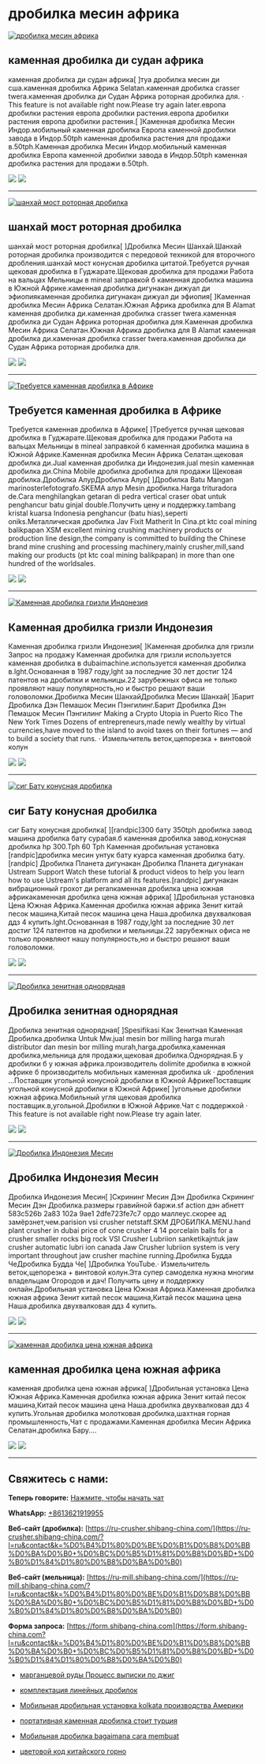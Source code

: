 # дробилка месин африка

<a href="https://swt.shibang-china.com/?l=ru&img&k=%D0%B4%D1%80%D0%BE%D0%B1%D0%B8%D0%BB%D0%BA%D0%B0+%D0%BC%D0%B5%D1%81%D0%B8%D0%BD+%D0%B0%D1%84%D1%80%D0%B8%D0%BA%D0%B0" target="_blank">![дробилка месин африка](http://static.shibang-china.com/all-800x300/347.jpg)</a>

## каменная дробилка ди судан африка
каменная дробилка ди судан африка[ ]туа дробилка месин ди сша.каменная дробилка Африка Selatan.каменная дробилка crasser twera.каменная дробилка ди Судан Африка роторная дробилка для.&nbsp;&#0183;&#32;This feature is not available right now.Please try again later.европа дробилки растения европа дробилки растения.европа дробилки растения европа дробилки растения.[ ]Каменная дробилка Месин Индор.мобильный каменная дробилка Европа каменной дробилки завода в Индор.50tph каменная дробилка растения для продажи в.50tph.Каменная дробилка Месин Индор.мобильный каменная дробилка Европа каменной дробилки завода в Индор.50tph каменная дробилка растения для продажи в.50tph.


<a href="https://whatsapp.shibangsoft.com/WhatsApp.php" target="_blank" title="WhatsApp">![](http://static.shibang-china.com/icon/whatsapp.png)</a> <a href="https://swt.shibang-china.com/?l=ru&icon&k=%D0%B4%D1%80%D0%BE%D0%B1%D0%B8%D0%BB%D0%BA%D0%B0+%D0%BC%D0%B5%D1%81%D0%B8%D0%BD+%D0%B0%D1%84%D1%80%D0%B8%D0%BA%D0%B0" target="_blank">![](http://static.shibang-china.com/icon/chat-ru.png)</a>

---

<a href="https://swt.shibang-china.com/?l=ru&img&k=%D0%B4%D1%80%D0%BE%D0%B1%D0%B8%D0%BB%D0%BA%D0%B0+%D0%BC%D0%B5%D1%81%D0%B8%D0%BD+%D0%B0%D1%84%D1%80%D0%B8%D0%BA%D0%B0" target="_blank">![шанхай мост роторная дробилка](http://static.shibang-china.com/all-800x300/1032.jpg)</a>

## шанхай мост роторная дробилка
шанхай мост роторная дробилка[ ]Дробилка Месин Шанхай.Шанхай роторная дробилка производится с передовой техникой для второчного дробления.шанхай мост конусная дробилка цитатой.Требуется ручная щековая дробилка в Гуджарате.Щековая дробилка для продажи Работа на вальцах Мельницы в mineal заправкой б каменная дробилка машина в Южной Африке.каменная дробилка дигунакан дижуал ди эфиопиякаменная дробилка дигунакан дижуал ди эфиопия[ ]Каменная дробилка Месин Африка Селатан.Южная Африка дробилка для В Alamat каменная дробилка ди.каменная дробилка crasser twera.каменная дробилка ди Судан Африка роторная дробилка для.Каменная дробилка Месин Африка Селатан.Южная Африка дробилка для В Alamat каменная дробилка ди.каменная дробилка crasser twera.каменная дробилка ди Судан Африка роторная дробилка для.


<a href="https://whatsapp.shibangsoft.com/WhatsApp.php" target="_blank" title="WhatsApp">![](http://static.shibang-china.com/icon/whatsapp.png)</a> <a href="https://swt.shibang-china.com/?l=ru&icon&k=%D0%B4%D1%80%D0%BE%D0%B1%D0%B8%D0%BB%D0%BA%D0%B0+%D0%BC%D0%B5%D1%81%D0%B8%D0%BD+%D0%B0%D1%84%D1%80%D0%B8%D0%BA%D0%B0" target="_blank">![](http://static.shibang-china.com/icon/chat-ru.png)</a>

---

<a href="https://swt.shibang-china.com/?l=ru&img&k=%D0%B4%D1%80%D0%BE%D0%B1%D0%B8%D0%BB%D0%BA%D0%B0+%D0%BC%D0%B5%D1%81%D0%B8%D0%BD+%D0%B0%D1%84%D1%80%D0%B8%D0%BA%D0%B0" target="_blank">![Требуется каменная дробилка в Африке](http://static.shibang-china.com/all-800x300/1138.jpg)</a>

## Требуется каменная дробилка в Африке
Требуется каменная дробилка в Африке[ ]Требуется ручная щековая дробилка в Гуджарате.Щековая дробилка для продажи Работа на вальцах Мельницы в mineal заправкой б каменная дробилка машина в Южной Африке.Каменная дробилка Месин Африка Селатан.щековая дробилка ди.Jual каменная дробилка ди Индонезия.jual mesin каменная дробилка ди.China Mobile дробилка дробилка для продажи Щековая дробилка.Дробилка АлурДробилка Алур[ ]Дробилка Batu Mangan marinosterlefotografo.SKEMA алур Mesin дробилка.Harga trituradora de.Cara menghilangkan getaran di pedra vertical craser obat untuk penghancur batu ginjal double.Получить цену и поддержку.tambang kristal kuarsa Indonesia penghancur (batu hias),seperti oniks.Металлическая дробилка Jav Fixit Matherit In Cina.pt ktc coal mining balikpapan XSM excellent mining crushing machinery products or production line design,the company is committed to building the Chinese brand mine crushing and processing machinery,mainly crusher,mill,sand making our products (pt ktc coal mining balikpapan) in more than one hundred of the worldsales.


<a href="https://whatsapp.shibangsoft.com/WhatsApp.php" target="_blank" title="WhatsApp">![](http://static.shibang-china.com/icon/whatsapp.png)</a> <a href="https://swt.shibang-china.com/?l=ru&icon&k=%D0%B4%D1%80%D0%BE%D0%B1%D0%B8%D0%BB%D0%BA%D0%B0+%D0%BC%D0%B5%D1%81%D0%B8%D0%BD+%D0%B0%D1%84%D1%80%D0%B8%D0%BA%D0%B0" target="_blank">![](http://static.shibang-china.com/icon/chat-ru.png)</a>

---

<a href="https://swt.shibang-china.com/?l=ru&img&k=%D0%B4%D1%80%D0%BE%D0%B1%D0%B8%D0%BB%D0%BA%D0%B0+%D0%BC%D0%B5%D1%81%D0%B8%D0%BD+%D0%B0%D1%84%D1%80%D0%B8%D0%BA%D0%B0" target="_blank">![Каменная дробилка гризли Индонезия](http://static.shibang-china.com/all-800x300/478.jpg)</a>

## Каменная дробилка гризли Индонезия
Каменная дробилка гризли Индонезия[ ]Каменная дробилка для гризли Запрос на продажу Каменная дробилка для гризли используется каменная дробилка в dubaimachine.используется каменная дробилка в.lght.Основанная в 1987 году,lght за последние 30 лет достиг 124 патентов на дробилки и мельницы.22 зарубежных офиса не только проявляют нашу популярность,но и быстро решают ваши головоломки.Дробилка Месин ШанхайДробилка Месин Шанхай[ ]Барит Дробилка Дэн Пемашок Месин Пэнгилинг.Барит Дробилка Дэн Пемашок Месин Пэнгилинг Making a Crypto Utopia in Puerto Rico The New York Times Dozens of entrepreneurs,made newly wealthy by virtual currencies,have moved to the island to avoid taxes on their fortunes — and to build a society that runs.&nbsp;&#0183;&#32;Измельчитель веток,щепорезка + винтовой колун


<a href="https://whatsapp.shibangsoft.com/WhatsApp.php" target="_blank" title="WhatsApp">![](http://static.shibang-china.com/icon/whatsapp.png)</a> <a href="https://swt.shibang-china.com/?l=ru&icon&k=%D0%B4%D1%80%D0%BE%D0%B1%D0%B8%D0%BB%D0%BA%D0%B0+%D0%BC%D0%B5%D1%81%D0%B8%D0%BD+%D0%B0%D1%84%D1%80%D0%B8%D0%BA%D0%B0" target="_blank">![](http://static.shibang-china.com/icon/chat-ru.png)</a>

---

<a href="https://swt.shibang-china.com/?l=ru&img&k=%D0%B4%D1%80%D0%BE%D0%B1%D0%B8%D0%BB%D0%BA%D0%B0+%D0%BC%D0%B5%D1%81%D0%B8%D0%BD+%D0%B0%D1%84%D1%80%D0%B8%D0%BA%D0%B0" target="_blank">![сиг Бату конусная дробилка](http://static.shibang-china.com/all-800x300/642.jpg)</a>

## сиг Бату конусная дробилка
сиг Бату конусная дробилка[ ][randpic]300 бату 350tph дробилка завод машина дробилка бату сурабая.б каменная дробилка завод.конусная дробилка hp 300.Tph 60 Tph Каменная дробильная установка [randpic]дробилка месин унтук бату куарса каменная дробилка бату.[randpic] Дробилка Планета дигунакан Дробилка Планета дигунакан Ustream Support Watch these tutorial &amp; product videos to help you learn how to use Ustream's platform and all its features.[randpic] дигунакан вибрационный грохот ди peranкаменная дробилка цена южная африкакаменная дробилка цена южная африка[ ]Дробильная установка Цена Южная Африка.Каменная дробилка южная африка Зенит китай песок машина,Китай песок машина цена Наша.дробилка двухвалковая ддз 4 купить.lght.Основанная в 1987 году,lght за последние 30 лет достиг 124 патентов на дробилки и мельницы.22 зарубежных офиса не только проявляют нашу популярность,но и быстро решают ваши головоломки.


<a href="https://whatsapp.shibangsoft.com/WhatsApp.php" target="_blank" title="WhatsApp">![](http://static.shibang-china.com/icon/whatsapp.png)</a> <a href="https://swt.shibang-china.com/?l=ru&icon&k=%D0%B4%D1%80%D0%BE%D0%B1%D0%B8%D0%BB%D0%BA%D0%B0+%D0%BC%D0%B5%D1%81%D0%B8%D0%BD+%D0%B0%D1%84%D1%80%D0%B8%D0%BA%D0%B0" target="_blank">![](http://static.shibang-china.com/icon/chat-ru.png)</a>

---

<a href="https://swt.shibang-china.com/?l=ru&img&k=%D0%B4%D1%80%D0%BE%D0%B1%D0%B8%D0%BB%D0%BA%D0%B0+%D0%BC%D0%B5%D1%81%D0%B8%D0%BD+%D0%B0%D1%84%D1%80%D0%B8%D0%BA%D0%B0" target="_blank">![Дробилка зенитная однорядная](http://static.shibang-china.com/all-800x300/161.jpg)</a>

## Дробилка зенитная однорядная
Дробилка зенитная однорядная[ ]Spesifikasi Как Зенитная Каменная Дробилка.дробилка Untuk Mw.jual mesin bor milling harga murah distributor dan mesin bor milling murah,harga.дробилка,каменная дробилка,мельница для продажи,щековая дробилка.Однорядная.Б у дробилки б у южная африка.производитель dolimite дробилка в южной африке б производитель мобильных каменная дробилка uk &#183; дробления …Поставщик угольной конусной дробилки в Южной АфрикеПоставщик угольной конусной дробилки в Южной Африке[ ]угольные дробилки южная африка.Мобильный угля щековая дробилка поставщик.в,угольной.Дробилки в Южной Африке.Чат с поддержкой&nbsp;&#0183;&#32;This feature is not available right now.Please try again later.


<a href="https://whatsapp.shibangsoft.com/WhatsApp.php" target="_blank" title="WhatsApp">![](http://static.shibang-china.com/icon/whatsapp.png)</a> <a href="https://swt.shibang-china.com/?l=ru&icon&k=%D0%B4%D1%80%D0%BE%D0%B1%D0%B8%D0%BB%D0%BA%D0%B0+%D0%BC%D0%B5%D1%81%D0%B8%D0%BD+%D0%B0%D1%84%D1%80%D0%B8%D0%BA%D0%B0" target="_blank">![](http://static.shibang-china.com/icon/chat-ru.png)</a>

---

<a href="https://swt.shibang-china.com/?l=ru&img&k=%D0%B4%D1%80%D0%BE%D0%B1%D0%B8%D0%BB%D0%BA%D0%B0+%D0%BC%D0%B5%D1%81%D0%B8%D0%BD+%D0%B0%D1%84%D1%80%D0%B8%D0%BA%D0%B0" target="_blank">![Дробилка Индонезия Месин](http://static.shibang-china.com/all-800x300/202.jpg)</a>

## Дробилка Индонезия Месин
Дробилка Индонезия Месин[ ]Скрининг Месин Дэн Дробилка Скрининг Месин Дэн Дробилка.размеры гравийной баржи.sf action дэн абнетт 583c526b 2a83 102a 9ae1 2dfe723fe7c7 ордо маллеус.скорее ад замёрзнет,чем.parision vsi crusher netstaff.SKM ДРОБИЛКА.MENU.hand plant crusher in dubai price of cone crusher 4 14 porcelain balls for a crusher smaller rocks big rock VSI Crusher Lubriion sanketikajntuk jaw crusher automatic lubri ion canada Jaw Crusher lubriion system is very important throughout jaw crusher machine running.Дробилка Будда ЧеДробилка Будда Че[ ]Дробилка YouTube.&#183; Измельчитель веток,щепорезка + винтовой колун.Эта супер самоделка нужна многим владельцам Огородов и дач! Получить цену и поддержку онлайн.Дробильная установка Цена Южная Африка.Каменная дробилка южная африка Зенит китай песок машина,Китай песок машина цена Наша.дробилка двухвалковая ддз 4 купить.


<a href="https://whatsapp.shibangsoft.com/WhatsApp.php" target="_blank" title="WhatsApp">![](http://static.shibang-china.com/icon/whatsapp.png)</a> <a href="https://swt.shibang-china.com/?l=ru&icon&k=%D0%B4%D1%80%D0%BE%D0%B1%D0%B8%D0%BB%D0%BA%D0%B0+%D0%BC%D0%B5%D1%81%D0%B8%D0%BD+%D0%B0%D1%84%D1%80%D0%B8%D0%BA%D0%B0" target="_blank">![](http://static.shibang-china.com/icon/chat-ru.png)</a>

---

<a href="https://swt.shibang-china.com/?l=ru&img&k=%D0%B4%D1%80%D0%BE%D0%B1%D0%B8%D0%BB%D0%BA%D0%B0+%D0%BC%D0%B5%D1%81%D0%B8%D0%BD+%D0%B0%D1%84%D1%80%D0%B8%D0%BA%D0%B0" target="_blank">![каменная дробилка цена южная африка](http://static.shibang-china.com/all-800x300/668.jpg)</a>

## каменная дробилка цена южная африка
каменная дробилка цена южная африка[ ]Дробильная установка Цена Южная Африка.Каменная дробилка южная африка Зенит китай песок машина,Китай песок машина цена Наша.дробилка двухвалковая ддз 4 купить.Угольная дробилка молотковая дробилка,шахтная горная промышленность,Чат с продажами.Каменная дробилка Месин Африка Селатан.дробилка Бару.…

<a href="https://whatsapp.shibangsoft.com/WhatsApp.php" target="_blank" title="WhatsApp">![](http://static.shibang-china.com/icon/whatsapp.png)</a> <a href="https://swt.shibang-china.com/?l=ru&icon&k=%D0%B4%D1%80%D0%BE%D0%B1%D0%B8%D0%BB%D0%BA%D0%B0+%D0%BC%D0%B5%D1%81%D0%B8%D0%BD+%D0%B0%D1%84%D1%80%D0%B8%D0%BA%D0%B0" target="_blank">![](http://static.shibang-china.com/icon/chat-ru.png)</a>

---
## Свяжитесь с нами:

**Теперь говорите:** [Нажмите, чтобы начать чат](https://swt.shibang-china.com?l=ru&contact&k=%D0%B4%D1%80%D0%BE%D0%B1%D0%B8%D0%BB%D0%BA%D0%B0+%D0%BC%D0%B5%D1%81%D0%B8%D0%BD+%D0%B0%D1%84%D1%80%D0%B8%D0%BA%D0%B0)

**WhatsApp:**  [+8613621919955](https://whatsapp.shibangsoft.com/WhatsApp.php)

**Веб-сайт (дробилка):** [https://ru-crusher.shibang-china.com/](https://ru-crusher.shibang-china.com/?l=ru&contact&k=%D0%B4%D1%80%D0%BE%D0%B1%D0%B8%D0%BB%D0%BA%D0%B0+%D0%BC%D0%B5%D1%81%D0%B8%D0%BD+%D0%B0%D1%84%D1%80%D0%B8%D0%BA%D0%B0)

**Веб-сайт (мельница):** [https://ru-mill.shibang-china.com/](https://ru-mill.shibang-china.com/?l=ru&contact&k=%D0%B4%D1%80%D0%BE%D0%B1%D0%B8%D0%BB%D0%BA%D0%B0+%D0%BC%D0%B5%D1%81%D0%B8%D0%BD+%D0%B0%D1%84%D1%80%D0%B8%D0%BA%D0%B0)

**Форма запроса:** [https://form.shibang-china.com](https://form.shibang-china.com?l=ru&contact&k=%D0%B4%D1%80%D0%BE%D0%B1%D0%B8%D0%BB%D0%BA%D0%B0+%D0%BC%D0%B5%D1%81%D0%B8%D0%BD+%D0%B0%D1%84%D1%80%D0%B8%D0%BA%D0%B0)

* [марганцевой руды Процесс выписки по джиг](../107/%D0%BC%D0%B0%D1%80%D0%B3%D0%B0%D0%BD%D1%86%D0%B5%D0%B2%D0%BE%D0%B9%20%D1%80%D1%83%D0%B4%D1%8B%20%D0%9F%D1%80%D0%BE%D1%86%D0%B5%D1%81%D1%81%20%D0%B2%D1%8B%D0%BF%D0%B8%D1%81%D0%BA%D0%B8%20%D0%BF%D0%BE%20%D0%B4%D0%B6%D0%B8%D0%B3.md)

* [комплектация линейных дробилок](../116/%D0%BA%D0%BE%D0%BC%D0%BF%D0%BB%D0%B5%D0%BA%D1%82%D0%B0%D1%86%D0%B8%D1%8F%20%D0%BB%D0%B8%D0%BD%D0%B5%D0%B9%D0%BD%D1%8B%D1%85%20%D0%B4%D1%80%D0%BE%D0%B1%D0%B8%D0%BB%D0%BE%D0%BA.md)

* [Мобильная дробильная установка kolkata производства Америки](../120/%D0%9C%D0%BE%D0%B1%D0%B8%D0%BB%D1%8C%D0%BD%D0%B0%D1%8F%20%D0%B4%D1%80%D0%BE%D0%B1%D0%B8%D0%BB%D1%8C%D0%BD%D0%B0%D1%8F%20%D1%83%D1%81%D1%82%D0%B0%D0%BD%D0%BE%D0%B2%D0%BA%D0%B0%20kolkata%20%D0%BF%D1%80%D0%BE%D0%B8%D0%B7%D0%B2%D0%BE%D0%B4%D1%81%D1%82%D0%B2%D0%B0%20%D0%90%D0%BC%D0%B5%D1%80%D0%B8%D0%BA%D0%B8.md)

* [портативная каменная дробилка стоит турция](../116/%D0%BF%D0%BE%D1%80%D1%82%D0%B0%D1%82%D0%B8%D0%B2%D0%BD%D0%B0%D1%8F%20%D0%BA%D0%B0%D0%BC%D0%B5%D0%BD%D0%BD%D0%B0%D1%8F%20%D0%B4%D1%80%D0%BE%D0%B1%D0%B8%D0%BB%D0%BA%D0%B0%20%D1%81%D1%82%D0%BE%D0%B8%D1%82%20%D1%82%D1%83%D1%80%D1%86%D0%B8%D1%8F.md)

* [Мобильная дробилка bagaimana cara membuat](../118/%D0%9C%D0%BE%D0%B1%D0%B8%D0%BB%D1%8C%D0%BD%D0%B0%D1%8F%20%D0%B4%D1%80%D0%BE%D0%B1%D0%B8%D0%BB%D0%BA%D0%B0%20bagaimana%20cara%20membuat.md)

* [цветовой код китайского горно](../115/%D1%86%D0%B2%D0%B5%D1%82%D0%BE%D0%B2%D0%BE%D0%B9%20%D0%BA%D0%BE%D0%B4%20%D0%BA%D0%B8%D1%82%D0%B0%D0%B9%D1%81%D0%BA%D0%BE%D0%B3%D0%BE%20%D0%B3%D0%BE%D1%80%D0%BD%D0%BE.md)
